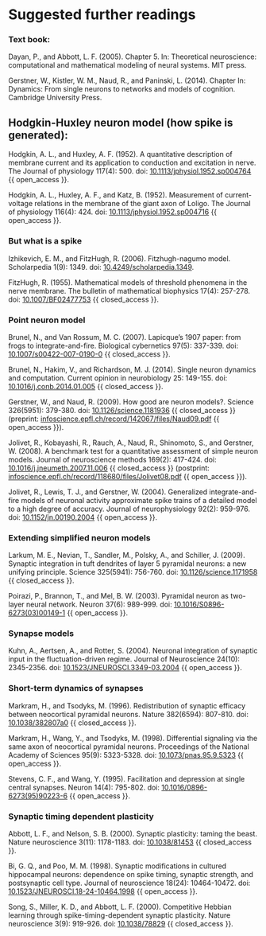 # Suggested further readings

### Text book:

Dayan, P., and Abbott, L. F. (2005). Chapter 5. In: Theoretical neuroscience: computational and mathematical modeling of neural systems. MIT press.

Gerstner, W., Kistler, W. M., Naud, R., and Paninski, L. (2014). Chapter In: Dynamics: From single neurons to networks and models of cognition. Cambridge University Press.

## Hodgkin-Huxley neuron model (how spike is generated):

Hodgkin, A. L., and Huxley, A. F. (1952). A quantitative description of membrane current and its application to conduction and excitation in nerve. The Journal of physiology 117(4): 500. doi: [10.1113/jphysiol.1952.sp004764](https://doi.org/10.1113/jphysiol.1952.sp004764) {{ open_access }}.

Hodgkin, A. L., Huxley, A. F., and Katz, B. (1952). Measurement of current-voltage relations in the membrane of the giant axon of Loligo. The Journal of physiology 116(4): 424. doi: [10.1113/jphysiol.1952.sp004716](https://doi.org/10.1113/jphysiol.1952.sp004716) {{ open_access }}.

### But what is a spike

Izhikevich, E. M., and FitzHugh, R. (2006). Fitzhugh-nagumo model. Scholarpedia 1(9): 1349. doi: [10.4249/scholarpedia.1349](http://doi.org/10.4249/scholarpedia.1349).

FitzHugh, R. (1955). Mathematical models of threshold phenomena in the nerve membrane. The bulletin of mathematical biophysics 17(4): 257-278. doi: [10.1007/BF02477753](https://doi.org/10.1007/BF02477753) {{ closed_access }}.

### Point neuron model

Brunel, N., and Van Rossum, M. C. (2007). Lapicque’s 1907 paper: from frogs to integrate-and-fire. Biological cybernetics 97(5): 337-339. doi: [10.1007/s00422-007-0190-0](https://doi.org/10.1007/s00422-007-0190-0) {{ closed_access }}.

Brunel, N., Hakim, V., and Richardson, M. J. (2014). Single neuron dynamics and computation. Current opinion in neurobiology 25: 149-155. doi: [10.1016/j.conb.2014.01.005](https://doi.org/10.1016/j.conb.2014.01.005) {{ closed_access }}.

Gerstner, W., and Naud, R. (2009). How good are neuron models?. Science 326(5951): 379-380. doi: [10.1126/science.1181936](https://doi.org/10.1126/science.1181936) {{ closed_access }} (preprint: [infoscience.epfl.ch/record/142067/files/Naud09.pdf](https://infoscience.epfl.ch/record/142067/files/Naud09.pdf) {{ open_access }}).

Jolivet, R., Kobayashi, R., Rauch, A., Naud, R., Shinomoto, S., and Gerstner, W. (2008). A benchmark test for a quantitative assessment of simple neuron models. Journal of neuroscience methods 169(2): 417-424. doi: [10.1016/j.jneumeth.2007.11.006](https://doi.org/10.1016/j.jneumeth.2007.11.006) {{ closed_access }} (postprint: [infoscience.epfl.ch/record/118680/files/Jolivet08.pdf](https://infoscience.epfl.ch/record/118680/files/Jolivet08.pdf) {{ open_access }}).

Jolivet, R., Lewis, T. J., and Gerstner, W. (2004). Generalized integrate-and-fire models of neuronal activity approximate spike trains of a detailed model to a high degree of accuracy. Journal of neurophysiology 92(2): 959-976. doi: [10.1152/jn.00190.2004](https://doi.org/10.1152/jn.00190.2004) {{ open_access }}.

### Extending simplified neuron models

Larkum, M. E., Nevian, T., Sandler, M., Polsky, A., and Schiller, J. (2009). Synaptic integration in tuft dendrites of layer 5 pyramidal neurons: a new unifying principle. Science 325(5941): 756-760. doi: [10.1126/science.1171958](https://doi.org/10.1126/science.1171958) {{ closed_access }}.

Poirazi, P., Brannon, T., and Mel, B. W. (2003). Pyramidal neuron as two-layer neural network. Neuron 37(6): 989-999. doi: [10.1016/S0896-6273(03)00149-1](https://doi.org/10.1016/S0896-6273(03)00149-1) {{ open_access }}.

### Synapse models

Kuhn, A., Aertsen, A., and Rotter, S. (2004). Neuronal integration of synaptic input in the fluctuation-driven regime. Journal of Neuroscience 24(10): 2345-2356. doi: [10.1523/JNEUROSCI.3349-03.2004](https://doi.org/10.1523/JNEUROSCI.3349-03.2004) {{ open_access }}.

### Short-term dynamics of synapses

Markram, H., and Tsodyks, M. (1996). Redistribution of synaptic efficacy between neocortical pyramidal neurons. Nature 382(6594): 807-810. doi: [10.1038/382807a0](https://doi.org/10.1038/382807a0) {{ closed_access }}.

Markram, H., Wang, Y., and Tsodyks, M. (1998). Differential signaling via the same axon of neocortical pyramidal neurons. Proceedings of the National Academy of Sciences 95(9): 5323-5328. doi: [10.1073/pnas.95.9.5323](https://doi.org/10.1073/pnas.95.9.5323) {{ open_access }}.

Stevens, C. F., and Wang, Y. (1995). Facilitation and depression at single central synapses. Neuron 14(4): 795-802. doi: [10.1016/0896-6273(95)90223-6](https://doi.org/10.1016/0896-6273(95)90223-6) {{ open_access }}.

### Synaptic timing dependent plasticity

Abbott, L. F., and Nelson, S. B. (2000). Synaptic plasticity: taming the beast. Nature neuroscience 3(11): 1178-1183. doi: [10.1038/81453](https://doi.org/10.1038/81453) {{ closed_access }}.

Bi, G. Q., and Poo, M. M. (1998). Synaptic modifications in cultured hippocampal neurons: dependence on spike timing, synaptic strength, and postsynaptic cell type. Journal of neuroscience 18(24): 10464-10472. doi: [10.1523/JNEUROSCI.18-24-10464.1998](https://doi.org/10.1523/JNEUROSCI.18-24-10464.1998) {{ open_access }}.

Song, S., Miller, K. D., and Abbott, L. F. (2000). Competitive Hebbian learning through spike-timing-dependent synaptic plasticity. Nature neuroscience 3(9): 919-926. doi: [10.1038/78829](https://doi.org/10.1038/78829) {{ closed_access }}.
